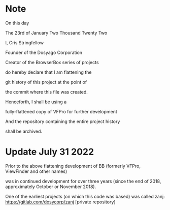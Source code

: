 # Note

On this day

The 23rd of January Two Thousand Twenty Two

I, Cris Stringfellow

Founder of the Dosyago Corporation

Creator of the BrowserBox series of projects

do hereby declare that I am flattening the

git history of this project at the point of 

the commit where this file was created.

Henceforth, I shall be using a 

fully-flattened copy of VFPro for further development

And the repository containing the entire project history

shall be archived.

# Update July 31 2022

Prior to the above flattening development of BB (formerly VFPro, ViewFinder and other names)

was in continued development for over three years (since the end of 2018, approximately October or November 2018).

One of the earliest projects (on which this code was based) was called zanj: https://gitlab.com/dosycorp/zanj [private repository]

